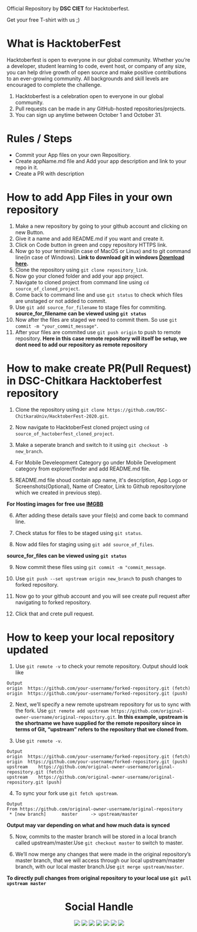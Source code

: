 
Official Repository by **DSC CIET** for Hacktoberfest.

Get your free T-shirt with us ;)

# What is HacktoberFest
 Hacktoberfest is open to everyone in our global community. Whether you’re a developer, student learning to code, event host, or company of any size, you can help drive growth of open source and make positive contributions to an ever-growing community. All backgrounds and skill levels are encouraged to complete the challenge.

1. Hacktoberfest is a celebration open to everyone in our global community.
2. Pull requests can be made in any GitHub-hosted repositories/projects.
3. You can sign up anytime between October 1 and October 31.

# Rules / Steps
  * Commit your App files on your own Repositiory.
  * Create appName.md file and Add your app description and link to your repo in it.
  * Create a PR with description

# How to add App Files in your own repository
  1. Make a new repository by going to your github account and clicking on new Button.
  2. Give it a name and add README.md if you want and create it.
  3. Click on Code button in green and copy repository HTTPS link.
  4. Now go to your terminal(in case of MacOS or Linux) and to git command line(in case of Windows).
  **Link to download git in windows [Download here](https://git-scm.com/download/win).**
  5. Clone the repository using `git clone repository_link`.
  6. Now go your cloned folder and add your app project.
  7. Navigate to cloned project from command line using `cd source_of_cloned_project`.
  8. Come back to command line and use `git status` to check which files are unstaged or not added to commit.
  9. Use `git add source_for_filename` to stage files for commiting.
  **source_for_filename can be viewed using `git status`**
  10. Now after the files are staged we need to commit them. So use `git commit -m "your_commit_message"`.
  11. After your files are commited use `git push origin` to push to remote repository.
  **Here in this case remote repository will itself be setup, we dont need to add our repository as remote repository**

  # How to make create PR(Pull Request) in DSC-Chitkara Hacktoberfest repository

  
  1. Clone the repository using `git clone https://github.com/DSC-ChitkaraUniv/HacktoberFest-2020.git`.

  2. Now navigate to HacktoberFest cloned project using `cd source_of_hactoberfest_cloned_project`.

  3. Make a seperate branch and switch to it using `git checkout -b new_branch`.

  4. For Mobile Develeopment Category go under Mobile Development category from explorer/finder and add README.md file.

  5. README.md file shoud contain app name, it's description, App Logo or Screenshots(Optional), Name of Creator, Link to Github repository(one which we created in previous step).

  **For Hosting images for free use [IMGBB](https://imgbb.com/)**

  6. After adding these details save your file(s) and come back to command line. 

  7. Check status for files to be staged using `git status`.

  8. Now add files for  staging using `git add source_of_files`.

  **source_for_files can be viewed using `git status`**

  9. Now commit these files using `git commit -m "commit_message`.

  10. Use `git push --set upstream origin new_branch` to push changes to forked repository.

  11. Now go to your github account and you will see create pull request after navigating to forked repository.

  12. Click that and crete pull request.

# How to keep your local repository updated


1. Use `git remote -v` to check your remote repository. Output should look like
```
Output
origin  https://github.com/your-username/forked-repository.git (fetch)
origin  https://github.com/your-username/forked-repository.git (push)
```

2. Next, we’ll specify a new remote upstream repository for us to sync with the fork. Use `git remote add upstream https://github.com/original-owner-username/original-repository.git`.
**In this example, upstream is the shortname we have supplied for the remote repository since in terms of Git, “upstream” refers to the repository that we cloned from.**

3. Use `git remote -v`.
```
Output
origin  https://github.com/your-username/forked-repository.git (fetch)
origin  https://github.com/your-username/forked-repository.git (push)
upstream    https://github.com/original-owner-username/original-repository.git (fetch)
upstream    https://github.com/original-owner-username/original-repository.git (push)
```

4. To sync your fork use `git fetch upstream`.
```
Output
From https://github.com/original-owner-username/original-repository
 * [new branch]      master     -> upstream/master
 ```
 **Output may var depending on what and how much data is synced**

 5. Now, commits to the master branch will be stored in a local branch called upstream/master.Use `git checkout master` to switch to master.

 6. We’ll now merge any changes that were made in the original repository’s master branch, that we will access through our local upstream/master branch, with our local master branch.Use `git merge upstream/master`.


 **To directly pull changes from original repository to your local use `git pull upstream master`**


<div align="center">
<h1 align="center">Social Handle</h1>
  <a href="https://www.instagram.com/dsc_ciet/" target="_blank"><img src="https://img.icons8.com/fluent/48/000000/instagram-new.png"/></a>
  <a href="https://twitter.com/dscciet" target="_blank"><img src="https://img.icons8.com/fluent/48/000000/twitter.png"/></a>
  <a href="https://dsccietcommunity.slack.com/join/shared_invite/zt-ht5oy31g-Cj~Ib0AklnA9AZdlwCs8JA#/" target="_blank"><img src="https://img.icons8.com/color/50/000000/slack-new.png"/></a>
  <a href="https://www.facebook.com/Google-Developers-967415219957038/" target="_blank"><img src="https://img.icons8.com/fluent/48/000000/facebook-new.png"/></a>
  <a href="https://www.youtube.com/googledevelopers" target="_blank"><img src="https://img.icons8.com/color/48/000000/youtube-play.png"/></a>
  <a href="mailto: dscciet@gmail.com" target="_blank"><img src="https://img.icons8.com/fluent/48/000000/gmail.png"/></a>
  <a href="https://dsc.community.dev/chitkara-university-punjab/" target="_blank"><img src="../Images/dsc.png"/></a>

</div>
